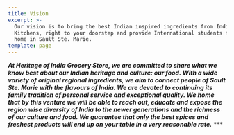 ```yaml
---
title: Vision
excerpt: >-
  Our vision is to bring the best Indian inspired ingredients from Indian
  Kitchens, right to your doorstep and provide International students feel like
  home in Sault Ste. Marie.
template: page
---
```

***At Heritage of India Grocery Store, we are committed to share what we know best about our Indian heritage and culture: our food. With a wide variety of original regional ingredients, we aim to connect people of Sault Ste. Marie with the flavours of India. We are devoted to continuing its family tradition of personal service and exceptional quality. We home that by this venture we will be able to reach out, educate and expose the region wise diversity of India to the newer generations and  the richness of our culture and food. We guarantee that only the best spices and freshest products will end up on your table in a very reasonable rate.*** ***
